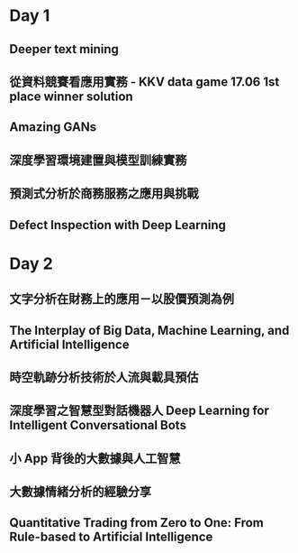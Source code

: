 # Day 1

## Deeper text mining

## 從資料競賽看應用實務 - KKV data game 17.06 1st place winner solution

## Amazing GANs

## 深度學習環境建置與模型訓練實務

## 預測式分析於商務服務之應用與挑戰

## Defect Inspection with Deep Learning

# Day 2

## 文字分析在財務上的應用－以股價預測為例

## The Interplay of Big Data, Machine Learning, and Artificial Intelligence

## 時空軌跡分析技術於人流與載具預估

## 深度學習之智慧型對話機器人 Deep Learning for Intelligent Conversational Bots 

## 小 App 背後的大數據與人工智慧

## 大數據情緒分析的經驗分享

## Quantitative Trading from Zero to One: From Rule-based to Artificial Intelligence